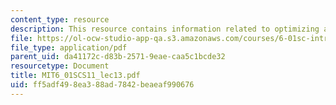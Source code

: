 ```yaml
---
content_type: resource
description: This resource contains information related to optimizing a search.
file: https://ol-ocw-studio-app-qa.s3.amazonaws.com/courses/6-01sc-introduction-to-electrical-engineering-and-computer-science-i-spring-2011/ff5adf498ea388ad7842beaeaf990676_MIT6_01SCS11_lec13.pdf
file_type: application/pdf
parent_uid: da41172c-d83b-2571-9eae-caa5c1bcde32
resourcetype: Document
title: MIT6_01SCS11_lec13.pdf
uid: ff5adf49-8ea3-88ad-7842-beaeaf990676
---
```

